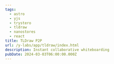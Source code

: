 ```yaml
---
tags:
  - astro
  - yjs
  - trystero
  - tldraw
  - nanostores
  - react
title: TLDraw P2P
url: /y-labs/app/tldraw/index.html
description: Instant collaborative whiteboarding
pubDate: 2024-03-03T06:00:00.000Z
---
```

